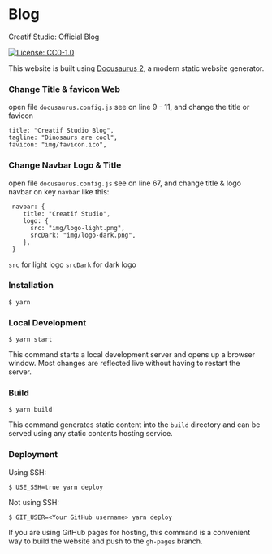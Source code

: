 # Blog
Creatif Studio: Official Blog

[![License: CC0-1.0](https://img.shields.io/badge/License-CC0_1.0-lightgrey.svg)](http://creativecommons.org/publicdomain/zero/1.0/)

This website is built using [Docusaurus 2](https://docusaurus.io/), a modern static website generator.

### Change Title & favicon Web

open file `docusaurus.config.js` see on line 9 - 11, and change the title or favicon

```
title: "Creatif Studio Blog",
tagline: "Dinosaurs are cool",
favicon: "img/favicon.ico",
```

### Change Navbar Logo & Title

open file `docusaurus.config.js` see on line 67, and change title & logo navbar on key `navbar` like this:

```
 navbar: {
    title: "Creatif Studio",
    logo: {
      src: "img/logo-light.png",
      srcDark: "img/logo-dark.png",
    },
 }
```

`src` for light logo
`srcDark` for dark logo

### Installation

```
$ yarn
```

### Local Development

```
$ yarn start
```

This command starts a local development server and opens up a browser window. Most changes are reflected live without having to restart the server.

### Build

```
$ yarn build
```

This command generates static content into the `build` directory and can be served using any static contents hosting service.

### Deployment

Using SSH:

```
$ USE_SSH=true yarn deploy
```

Not using SSH:

```
$ GIT_USER=<Your GitHub username> yarn deploy
```

If you are using GitHub pages for hosting, this command is a convenient way to build the website and push to the `gh-pages` branch.
